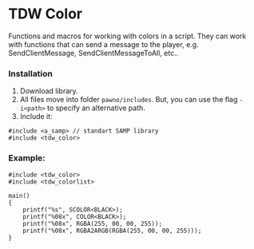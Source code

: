 # TDW Color
Functions and macros for working with colors in a script. They can work with functions that can send a message to the player, e.g. SendClientMessage, SendClientMessageToAll, etc..

### Installation
1. Download library.
2. All files move into folder `pawno/includes`. But, you can use the flag `-i<path>` to specify an alternative path.
3. Include it:
```PAWN
#include <a_samp> // standart SAMP library
#include <tdw_color>
```

### Example:
```pawn
#include <tdw_color>
#include <tdw_colorlist>

main()
{
	printf("%s", SCOLOR<BLACK>);
	printf("%08x", COLOR<BLACK>);
	printf("%08x", RGBA(255, 00, 00, 255));
	printf("%08x", RGBA2ARGB(RGBA(255, 00, 00, 255)));
}
```
